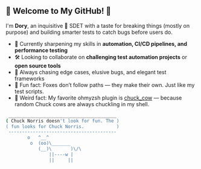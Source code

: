 ## 🦊  Welcome to My GitHub! 👋

I'm **Dory**, an inquisitive 🧪 SDET with a taste for breaking things (mostly on purpose) and building smarter tests to catch bugs before users do.

- 🌱 Currently sharpening my skills in **automation, CI/CD pipelines, and performance testing**
- 🛠️ Looking to collaborate on **challenging test automation projects** or **open source tools**
- 🎯 Always chasing edge cases, elusive bugs, and elegant test frameworks
- 🦊 Fun fact: Foxes don’t follow paths — they make their own. Just like my test scripts.
- 🤠 Weird fact: My favorite ohmyzsh plugin is [chuck_cow](https://github.com/ohmyzsh/ohmyzsh/blob/master/plugins/chucknorris/README.md) — because random Chuck cows are always chuckling in my shell.


```bash
 ________________________________________
( Chuck Norris doesn't look for fun. The )
( fun looks for Chuck Norris.            )
 ----------------------------------------
        o   ^__^
         o  (oo)\_______
            (__)\       )\/\
                ||----w |
                ||     ||
```
